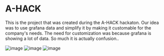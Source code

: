 # A-HACK

This is the project that was created during the A-HACK hackaton.
Our idea was to use grafana data and simplify it by making it customable for the company's needs. The need for customization was because grafana is showing a lot of data. So much it is actually confusion..

![image](https://user-images.githubusercontent.com/34707669/161713502-d5506506-885a-429f-9161-8b74d3709b2a.png)
 ![image](https://user-images.githubusercontent.com/34707669/161713450-bf6f6f95-ffd9-43bc-b29a-9c97c2ae6156.png)
![image](https://user-images.githubusercontent.com/34707669/161713473-416fae7a-028a-4d58-8f35-0f493475eb1b.png)
